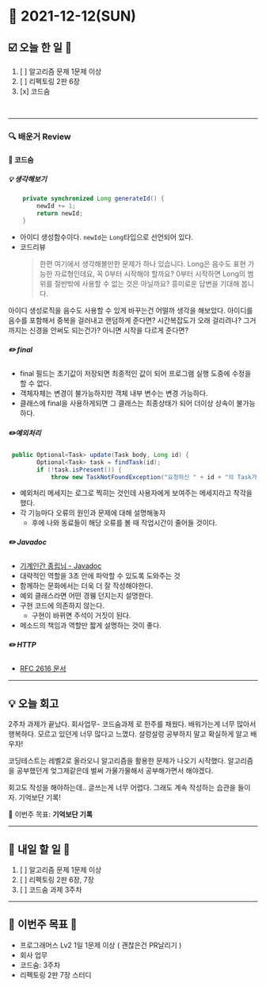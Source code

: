 # 📆 2021-12-12(SUN)
## ☑️ 오늘 한 일 📑
1. [ ] 알고리즘 문제 1문제 이상
2. [ ] 리펙토링 2판 6장 
3. [x] 코드숨

<br>

***

### 🔍️ 배운거 Review

#### 🌈 코드숨

##### 💡 생각해보기 
```java
    private synchronized Long generateId() {
        newId += 1;
        return newId;
    }
```
- 아이디 생성함수이다. `newId`는 `Long`타입으로 선언되어 있다.
- 코드리뷰 
  > 한편 여기에서 생각해볼만한 문제가 하나 있습니다. Long은 음수도 표현 가능한 자료형인데요, 꼭 0부터 시작해야 할까요? 0부터 시작하면 Long의 범위를 절반밖에 사용할 수 없는 것은 아닐까요? 흥미로운 답변을 기대해 봅니다.

아이디 생성로직을 음수도 사용할 수 있게 바꾸는건 어떨까 생각을 해보았다. 
아이디를 음수를 포함해서 중복을 걸러내고 랜덤하게 준다면? 시간복잡도가 오래 걸리려나?
그거까지는 신경을 안써도 되는건가? 아니면 시작을 다르게 준다면? 


##### ✏️ final
- final 필드는 초기값이 저장되면 최종적인 값이 되어 프로그램 실행 도중에 수정을 할 수 없다.
- 객체자체는 변경이 불가능하지만 객체 내부 변수는 변경 가능하다.
- 클래스에 final을 사용하게되면 그 클래스는 최종상태가 되어 더이상 상속이 불가능하다. 

#####  ✏️예외처리
```java
 public Optional<Task> update(Task body, Long id) {
        Optional<Task> task = findTask(id);
        if (!task.isPresent()) {
            throw new TaskNotFoundException("요청하신 " + id + "의 Task가 없습니다.");
```  
- 예외처리 메세지는 로그로 찍히는 것인데 사용자에게 보여주는 메세지라고 착각을 했다. 
- 각 기능마다 오류의 원인과 문제에 대해 설명해놓자 
  - 후에 나와 동료들이 해당 오류를 볼 때 작업시간이 줄어들 것이다. 
  
##### ✏️ Javadoc
- [기계인간 종립님 - Javadoc](https://johngrib.github.io/wiki/java-javadoc/)
- 대략적인 역할을 3초 안에 파악할 수 있도록 도와주는 것 
- 함께하는 문화에서는 더욱 더 잘 작성해야한다. 
- 예외 클래스라면 어떤 경웽 던지는지 설명한다. 
- 구현 코드에 의존하지 않는다. 
  - 구현이 바뀌면 주석이 거짓이 된다. 
- 메소드의 책임과 역할만 짧게 설명하는 것이 좋다. 


##### ✏️ HTTP 
- [RFC 2616 문서](https://datatracker.ietf.org/doc/html/rfc2616)



***
## 💡  오늘  회고 

2주차 과제가 끝났다. 회사업무- 코드숨과제 로 한주를 채웠다. 배워가는게 너무 많아서 행복하다. 모르고 있던게 너무 많다고 느꼈다. 
설렁설렁 공부하지 말고 확실하게 알고 배우자! 

코딩테스트는 레벨2로 올라오니 알고리즘을 활용한 문제가 나오기 시작했다. 
알고리즘을 공부했던게 엊그제같은데 벌써 가물가물해서 공부해가면서 해야겠다. 

회고도 작성을 해야하는데.. 글쓰는게 너무 어렵다. 그래도 계속 작성하는 습관을 들이자. 기억보단 기록! 
 
🎯 이번주 목표: **기억보단 기록** 

***

## 🎯 내일 할 일 🎯
1. [ ] 알고리즘 문제 1문제 이상
2. [ ] 리펙토링 2판 6장, 7장
3. [ ] 코드숨 과제 3주차


***

## 🏁 이번주 목표 🏁   
- 프로그래머스 Lv2 1일 1문제 이상 ( 괜찮은건 PR날리기 )
- 회사 업무
- 코드숨: 3주차
- 리펙토링 2판 7장 스터디  
